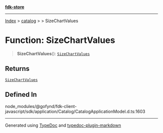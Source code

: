 [**fdk-store**](../../../README.md)
***

[Index](../../../API.md) > [catalog](../../README.md) > [<internal>](../README.md) > SizeChartValues

# Function: SizeChartValues

> **SizeChartValues**(): [`SizeChartValues`](../type-aliases/type-alias.SizeChartValues.md)

## Returns

[`SizeChartValues`](../type-aliases/type-alias.SizeChartValues.md)

## Defined In

node\_modules/@gofynd/fdk-client-javascript/sdk/application/Catalog/CatalogApplicationModel.d.ts:1603

***
Generated using [TypeDoc](https://typedoc.org/) and [typedoc-plugin-markdown](https://www.npmjs.com/package/typedoc-plugin-markdown)
